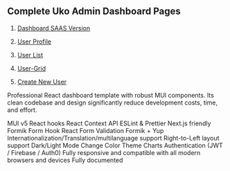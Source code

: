 ## Complete Uko Admin Dashboard Pages

1. [Dashboard SAAS Version](https://uko-react.vercel.app/dashboard)
2. [User Profile](https://uko-react.vercel.app/dashboard/user-profile)

3. [User List](https://uko-react.vercel.app/dashboard/user-list)
4. [User-Grid](https://uko-react.vercel.app/dashboard/user-grid)
5. [Create New User](https://uko-react.vercel.app/dashboard/add-user)

Professional React dashboard template with robust MUI components.
Its clean codebase and design significantly reduce development costs, time, and effort.

MUI v5
React hooks
React Context API
ESLint & Prettier
Next.js friendly
Formik Form Hook
React Form Validation Formik + Yup
Internationalization/Translation/multilanguage support
Right-to-Left layout support
Dark/Light Mode
Change Color Theme
Charts
Authentication (JWT / Firebase / Auth0)
Fully responsive and compatible with all modern browsers and devices
Fully documented
